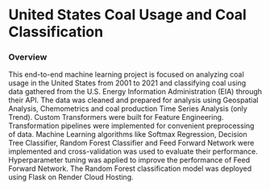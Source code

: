 # United States Coal Usage and Coal Classification
### **Overview**

This end-to-end machine learning project is focused on analyzing coal usage in the United States from 2001 to 2021 and classifying coal using data gathered from the U.S. Energy Information Administration (EIA) through their API. The data was cleaned and prepared for analysis using Geospatial Analysis, Chemometrics and coal production Time Series Analysis (only Trend). Custom Transformers were built for Feature Engineering. Transformation pipelines were implemented for convenient preprocessing of data. Machine Learning algorithms like Softmax Regression, Decision Tree Classifier, Random Forest Classifier and Feed Forward Network were implemented and cross-validation was used to evaluate their performance. Hyperparameter tuning was applied to improve the performance of Feed Forward Network. The Random Forest classification model was deployed using Flask on Render Cloud Hosting.
